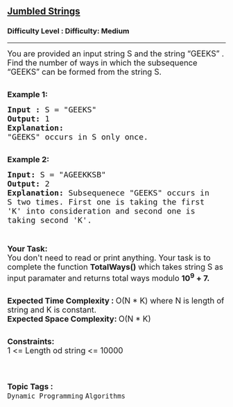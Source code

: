 <h2><a href="https://www.geeksforgeeks.org/problems/jumbled-strings0431/1?page=1&difficulty=Medium&status=unsolved&sortBy=submissions">Jumbled Strings</a></h2><h3>Difficulty Level : Difficulty: Medium</h3><hr><div class="problems_problem_content__Xm_eO"><p><span style="font-size:18px">You are provided an input string S and the string “GEEKS” . Find the number of ways in which the subsequence “GEEKS” can be formed from the&nbsp;string S.</span><br>
&nbsp;</p>

<p><span style="font-size:18px"><strong>Example 1:</strong></span></p>

<pre><span style="font-size:18px"><strong>Input : </strong>S = "GEEKS"
<strong>Output: </strong>1
<strong>Explanation: 
</strong>"GEEKS" occurs in S only once.</span>
</pre>

<p><br>
<strong><span style="font-size:18px">Example 2:</span></strong></p>

<pre><strong><span style="font-size:18px">Input: </span></strong><span style="font-size:18px">S = "AGEEKKSB"
<strong>Output: </strong>2
<strong>Explanation: </strong>Subsequenece<strong> </strong>"GEEKS" occurs in 
S two times. First one is taking the first 
'K' into consideration and second one is 
taking second 'K'.</span>
</pre>

<p>&nbsp;</p>

<p><span style="font-size:18px"><strong>Your&nbsp;Task:</strong></span><br>
<span style="font-size:18px">You don't need to read or print anything. Your task is to complete the function&nbsp;<strong>TotalWays()</strong> which takes string S as input paramater and returns total ways modulo&nbsp;<strong>10<sup>9</sup>&nbsp;+ 7.</strong></span><br>
&nbsp;</p>

<p><span style="font-size:18px"><strong>Expected Time Complexity :&nbsp;</strong>O(N * K) where N is length of string and K is constant.<br>
<strong>Expected Space Complexity:&nbsp;</strong>O(N * K)</span><br>
&nbsp;</p>

<p><span style="font-size:18px"><strong>Constraints:&nbsp;</strong><br>
1 &lt;= Length od string &lt;= 10000&nbsp;</span><br>
&nbsp;</p>
</div><br><p><span style=font-size:18px><strong>Topic Tags : </strong><br><code>Dynamic Programming</code>&nbsp;<code>Algorithms</code>&nbsp;